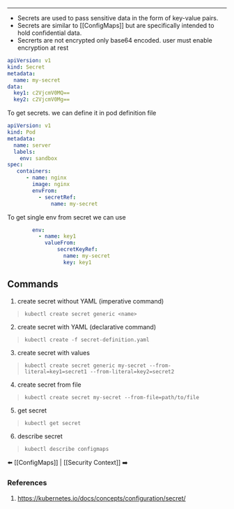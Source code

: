 
---
- Secrets are used to pass sensitive data in the form of key-value pairs.
- Secrets are similar to [[ConfigMaps]] but are specifically intended to hold confidential data.
- Secrerts are not encrypted only base64 encoded. user must enable encryption at rest

```yaml
apiVersion: v1
kind: Secret
metadata:
  name: my-secret
data:
  key1: c2VjcmV0MQ==
  key2: c2VjcmV0Mg==

```

To get secrets. we can define it in pod definition file
```yaml
apiVersion: v1
kind: Pod
metadata:
  name: server
  labels:
    env: sandbox
spec:
   containers:
      - name: nginx
        image: nginx
        envFrom: 
	      - secretRef:
		      name: my-secret
```
To get single env from secret we can use
```yaml
        env:
	      - name: key1
	        valueFrom:
			    secretKeyRef:
			      name: my-secret
			      key: key1
```
## Commands
1. create secret without YAML (imperative command)
>`kubectl create secret generic <name>`
2. create secret with YAML (declarative command)
> `kubectl create -f secret-definition.yaml`
3. create secret with values 
> `kubectl create secret generic my-secret --from-literal=key1=secret1 --from-literal=key2=secret2`
4. create secret from file
> `kubectl create secret my-secret --from-file=path/to/file`
5. get secret
>`kubectl get secret`
6. describe secret
> `kubectl describe configmaps`

⬅️ [[ConfigMaps]] | [[Security Context]] ➡️
### References
1. https://kubernetes.io/docs/concepts/configuration/secret/